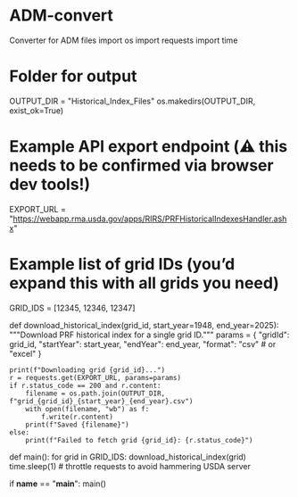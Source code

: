 # ADM-convert
Converter for ADM files
import os
import requests
import time

# Folder for output
OUTPUT_DIR = "Historical_Index_Files"
os.makedirs(OUTPUT_DIR, exist_ok=True)

# Example API export endpoint (⚠️ this needs to be confirmed via browser dev tools!)
EXPORT_URL = "https://webapp.rma.usda.gov/apps/RIRS/PRFHistoricalIndexesHandler.ashx"

# Example list of grid IDs (you’d expand this with all grids you need)
GRID_IDS = [12345, 12346, 12347]  

def download_historical_index(grid_id, start_year=1948, end_year=2025):
    """Download PRF historical index for a single grid ID."""
    params = {
        "gridId": grid_id,
        "startYear": start_year,
        "endYear": end_year,
        "format": "csv"  # or "excel"
    }
    
    print(f"Downloading grid {grid_id}...")
    r = requests.get(EXPORT_URL, params=params)
    if r.status_code == 200 and r.content:
        filename = os.path.join(OUTPUT_DIR, f"grid_{grid_id}_{start_year}_{end_year}.csv")
        with open(filename, "wb") as f:
            f.write(r.content)
        print(f"Saved {filename}")
    else:
        print(f"Failed to fetch grid {grid_id}: {r.status_code}")

def main():
    for grid in GRID_IDS:
        download_historical_index(grid)
        time.sleep(1)  # throttle requests to avoid hammering USDA server

if __name__ == "__main__":
    main()
